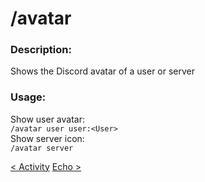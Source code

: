 # /avatar

### Description:

Shows the Discord avatar of a user or server<br>

### Usage:

Show user avatar:<br>
`/avatar user user:<User>`<br>
Show server icon:<br>
`/avatar server`<br>

<a class="button prev" href="./#/commands/basiccommands/activity" role="button">< Activity</a>
<a class="button next" href="./#/commands/basiccommands/echo" role="button">Echo ></a>

